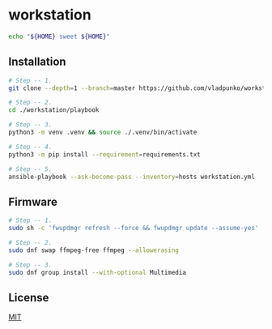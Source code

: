 # workstation

```bash
echo "${HOME} sweet ${HOME}"
```

## Installation

```bash
# Step -- 1.
git clone --depth=1 --branch=master https://github.com/vladpunko/workstation.git

# Step -- 2.
cd ./workstation/playbook

# Step -- 3.
python3 -m venv .venv && source ./.venv/bin/activate

# Step -- 4.
python3 -m pip install --requirement=requirements.txt

# Step -- 5.
ansible-playbook --ask-become-pass --inventory=hosts workstation.yml
```

## Firmware

```bash
# Step -- 1.
sudo sh -c 'fwupdmgr refresh --force && fwupdmgr update --assume-yes'

# Step -- 2.
sudo dnf swap ffmpeg-free ffmpeg --allowerasing

# Step -- 3.
sudo dnf group install --with-optional Multimedia
```

## License

[MIT](https://choosealicense.com/licenses/mit)
